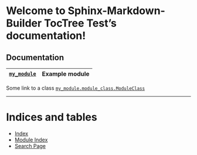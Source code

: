 <!-- Taken from https://github.com/FabianNiehaus/sphinx-markdown-builder-toctree-test -->
<!-- Sphinx-Markdown-Builder TocTree Test documentation master file, created by
sphinx-quickstart on Thu Sep  3 12:25:35 2020.
You can adapt this file completely to your liking, but it should at least
contain the root `toctree` directive. -->
<a id="welcome-to-sphinx-markdown-builder-toctree-test-s-documentation"></a>

# Welcome to Sphinx-Markdown-Builder TocTree Test’s documentation!

<a id="documentation"></a>

## Documentation

| [`my_module`](library/my_module.md#module-my_module)   | Example module   |
|--------------------------------------------------------|------------------|

Some link to a class [`my_module.module_class.ModuleClass`](library/my_module.module_class.md#my_module.module_class.ModuleClass)

---
<a id="indices-and-tables"></a>

# Indices and tables

* [Index](genindex.md)
* [Module Index](py-modindex.md)
* [Search Page](search.md)
